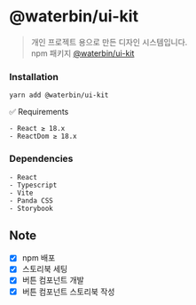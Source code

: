 # @waterbin/ui-kit

> 개인 프로젝트 용으로 만든 디자인 시스템입니다. <br/>
> npm 패키지
> [@waterbin/ui-kit](https://www.npmjs.com/package/@waterbin/ui-kit)

### Installation

`yarn add @waterbin/ui-kit`

✅ Requirements

```
- React ≥ 18.x
- ReactDom ≥ 18.x
```

### Dependencies

```
- React
- Typescript
- Vite
- Panda CSS
- Storybook
```

## Note

- [x] npm 배포
- [x] 스토리북 세팅
- [x] 버튼 컴포넌트 개발
- [x] 버튼 컴포넌트 스토리북 작성
